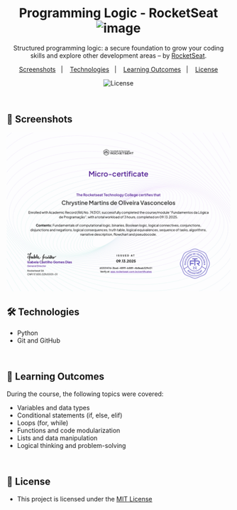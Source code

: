 <h1 align="center">Programming Logic - RocketSeat <img width="60" height="60" alt="image" src="https://github.com/user-attachments/assets/07fdc872-bf77-4cd6-9e89-39076543443c"/></h1>

<p align="center">Structured programming logic: a secure foundation to grow your coding skills and explore other development areas – by <a href="https://www.rocketseat.com.br/formacao/logica-de-programacao">RocketSeat</a>.</p>

<p align="center">  
  <a href="#-screenshots">Screenshots</a>&nbsp;&nbsp;&nbsp;|&nbsp;&nbsp;&nbsp;
  <a href="#-technologies">Technologies</a>&nbsp;&nbsp;&nbsp;|&nbsp;&nbsp;&nbsp;
  <a href="#-learning-outcomes">Learning Outcomes</a>&nbsp;&nbsp;&nbsp;|&nbsp;&nbsp;&nbsp;
  <a href="#-license">License</a>
</p>

<p align="center">
  <img alt="License" src="https://img.shields.io/static/v1?label=license&message=MIT&color=c920c9&labelColor=000000">
</p>

<br>

## 📸 Screenshots

<img src=".github/certificado-do-projeto.pdf" alt="certificado do projeto">

<br>

## 🛠 Technologies

- Python
- Git and GitHub

<br>

## 🎯 Learning Outcomes

During the course, the following topics were covered:

- Variables and data types  
- Conditional statements (if, else, elif)  
- Loops (for, while)  
- Functions and code modularization  
- Lists and data manipulation  
- Logical thinking and problem-solving  

<br>

## 📜 License

- This project is licensed under the [MIT License](https://choosealicense.com/licenses/mit/)
